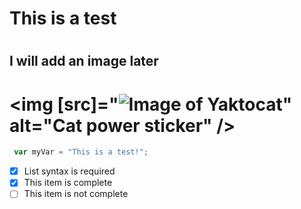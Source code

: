 # <h1> This is a test </h1>
# <h2> I will add an image later </h2>
# <img [src]="![Image of Yaktocat](https://octodex.github.com/images/yaktocat.png)" alt="Cat power sticker" />
``` javascript
 var myVar = "This is a test!";
```
- [x] List syntax is required
- [x] This item is complete
- [ ] This item is not complete
